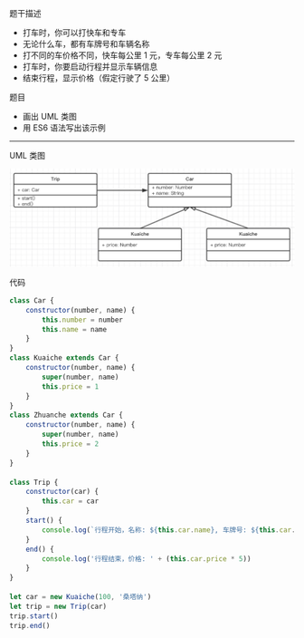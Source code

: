 
题干描述

- 打车时，你可以打快车和专车
- 无论什么车，都有车牌号和车辆名称
- 打不同的车价格不同，快车每公里 1 元，专车每公里 2 元
- 打车时，你要启动行程并显示车辆信息
- 结束行程，显示价格（假定行驶了 5 公里）

题目

- 画出 UML 类图
- 用 ES6 语法写出该示例

--------

UML 类图

![图片](./img/01.png)

代码

```js
class Car {
    constructor(number, name) {
        this.number = number
        this.name = name
    }
}
class Kuaiche extends Car {
    constructor(number, name) {
        super(number, name)
        this.price = 1
    }
}
class Zhuanche extends Car {
    constructor(number, name) {
        super(number, name)
        this.price = 2
    }
}

class Trip {
    constructor(car) {
        this.car = car
    }
    start() {
        console.log(`行程开始，名称: ${this.car.name}, 车牌号: ${this.car.number}`)
    }
    end() {
        console.log('行程结束，价格: ' + (this.car.price * 5))
    }
}

let car = new Kuaiche(100, '桑塔纳')
let trip = new Trip(car)
trip.start()
trip.end()
```
